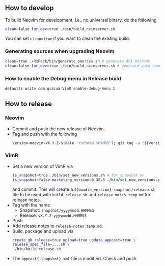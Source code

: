 ## How to develop

To build Neovim for development, i.e., no universal binary, do the following

```bash
clean=false for_dev=true ./bin/build_nvimserver.sh
```

You can set `clean=true` if you want to clean the existing build.

### Generating sources when upgrading Neovim

```bash
clean=true ./RxPack/bin/generate_sources.sh # generate API methods
clean=false for_dev=true ./bin/build_nvimserver.sh # generate auto commands and cursor modes
```

### How to enable the Debug menu in Release build

```bash
defaults write com.qvacua.VimR enable-debug-menu 1
```

## How to release

### Neovim

* Commit and push the new release of Neovim.
* Tag and push with the following
    ```bash
   version=neovim-vX.Y.Z-$(date "+%Y%m%d.%H%M%S"); git tag -a "${version}" -m "${version}"; git push origin "${version}"
    ```

### VimR

* Set a new version of VimR via
    ```bash
    is_snapshot=true ./bin/set_new_versions.sh # for snapshot or
    is_snapshot=false marketing_version=0.38.3 ./bin/set_new_versions.sh # for release
    ```
  and commit. This will create a `${bundle_version}-snapshot/release.sh` file to be used
  with `build_release.sh` and `release-notes.temp.md` for release notes.
* Tag with the name
    - Snapshot: `snapshot/yyyymmdd.HHMMSS`
    - Release: `vX.Y.Z-yyyymmdd.HHMMSS`
* Push
* Add release notes to `release-notes.temp.md`.
* Build, package and upload via
    ```bash
    create_gh_release=true upload=true update_appcast=true \
    release_spec_file=....sh \
    ./bin/build_release.sh
    ```
* The `appcast{-snapshot}.xml` file is modified. Check and push.
